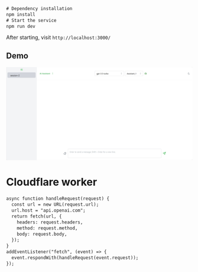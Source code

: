 ```shell
# Dependency installation
npm install
# Start the service
npm run dev
```
After starting, visit `http://localhost:3000/`

## Demo
![](https://github.com/Mypainismorethanyours/CustomGPT/blob/main/Demo/Demo2.png)


# Cloudflare worker

```
async function handleRequest(request) {
  const url = new URL(request.url);
  url.host = "api.openai.com";
  return fetch(url, {
    headers: request.headers,
    method: request.method,
    body: request.body,
  });
}
addEventListener("fetch", (event) => {
  event.respondWith(handleRequest(event.request));
});
```
